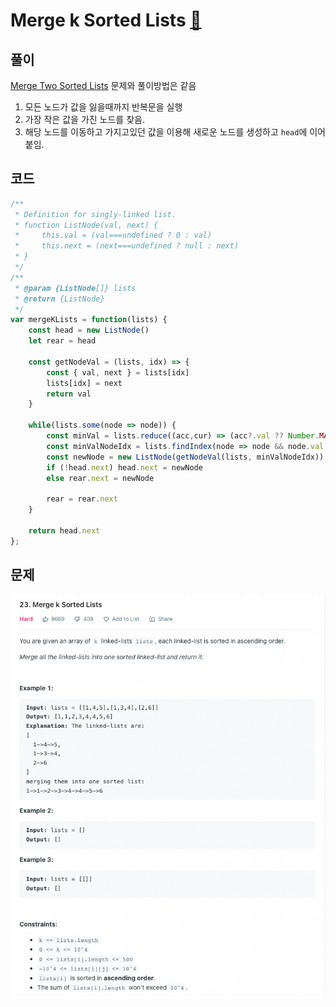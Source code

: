 # Merge k Sorted Lists [🔗](https://leetcode.com/problems/merge-k-sorted-lists/)

## 풀이

[Merge Two Sorted Lists](https://github.com/253eosam/Algorithm/blob/master/leetcode/merge-two-sorted-lists.md) 문제와 풀이방법은 같음

1. 모든 노드가 값을 잃을때까지 반복문을 실행
2. 가장 작은 값을 가진 노드를 찾음.
3. 해당 노드를 이동하고 가지고있던 값을 이용해 새로운 노드를 생성하고 `head`에 이어붙임.

## 코드

```javascript
/**
 * Definition for singly-linked list.
 * function ListNode(val, next) {
 *     this.val = (val===undefined ? 0 : val)
 *     this.next = (next===undefined ? null : next)
 * }
 */
/**
 * @param {ListNode[]} lists
 * @return {ListNode}
 */
var mergeKLists = function(lists) {
    const head = new ListNode()
    let rear = head
    
    const getNodeVal = (lists, idx) => {
        const { val, next } = lists[idx]
        lists[idx] = next
        return val
    }
    
    while(lists.some(node => node)) {
        const minVal = lists.reduce((acc,cur) => (acc?.val ?? Number.MAX_SAFE_INTEGER) < (cur?.val ?? Number.MAX_SAFE_INTEGER) ? acc : cur).val
        const minValNodeIdx = lists.findIndex(node => node && node.val === minVal)
        const newNode = new ListNode(getNodeVal(lists, minValNodeIdx))
        if (!head.next) head.next = newNode
        else rear.next = newNode
        
        rear = rear.next
    }
    
    return head.next
};
```

## 문제

![problem](/assets/merge-k-sorted-lists.png)